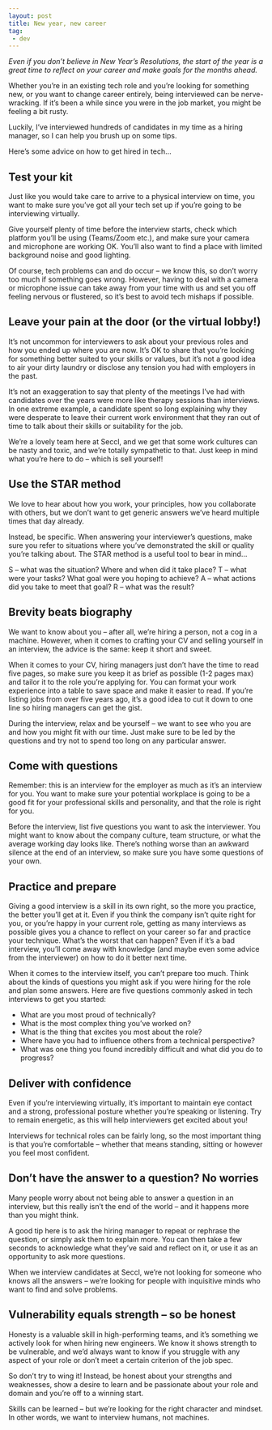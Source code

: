 ```yaml
---
layout: post
title: New year, new career
tag:
 - dev
---
```


*Even if you don’t believe in New Year’s Resolutions, the start of the year is a great time to reflect on your career and make goals for the months ahead.*

Whether you’re in an existing tech role and you’re looking for something new, or you want to change career entirely, being interviewed can be nerve-wracking. If it’s been a while since you were in the job market, you might be feeling a bit rusty.

Luckily, I’ve interviewed hundreds of candidates in my time as a hiring manager, so I can help you brush up on some tips.

Here’s some advice on how to get hired in tech…

## Test your kit

Just like you would take care to arrive to a physical interview on time, you want to make sure you’ve got all your tech set up if you’re going to be interviewing virtually.

Give yourself plenty of time before the interview starts, check which platform you’ll be using (Teams/Zoom etc.), and make sure your camera and microphone are working OK. You’ll also want to find a place with limited background noise and good lighting.

Of course, tech problems can and do occur – we know this, so don’t worry too much if something goes wrong. However, having to deal with a camera or microphone issue can take away from your time with us and set you off feeling nervous or flustered, so it’s best to avoid tech mishaps if possible.

## Leave your pain at the door (or the virtual lobby!)

It’s not uncommon for interviewers to ask about your previous roles and how you ended up where you are now. It’s OK to share that you’re looking for something better suited to your skills or values, but it’s not a good idea to air your dirty laundry or disclose any tension you had with employers in the past.

It’s not an exaggeration to say that plenty of the meetings I’ve had with candidates over the years were more like therapy sessions than interviews. In one extreme example, a candidate spent so long explaining why they were desperate to leave their current work environment that they ran out of time to talk about their skills or suitability for the job.

We’re a lovely team here at Seccl, and we get that some work cultures can be nasty and toxic, and we’re totally sympathetic to that. Just keep in mind what you’re here to do – which is sell yourself!

## Use the STAR method

We love to hear about how you work, your principles, how you collaborate with others, but we don’t want to get generic answers we’ve heard multiple times that day already.

Instead, be specific. When answering your interviewer’s questions, make sure you refer to situations where you’ve demonstrated the skill or quality you’re talking about. The STAR method is a useful tool to bear in mind…

S – what was the situation? Where and when did it take place?
T – what were your tasks? What goal were you hoping to achieve?
A – what actions did you take to meet that goal?
R – what was the result?

## Brevity beats biography

We want to know about you – after all, we’re hiring a person, not a cog in a machine. However, when it comes to crafting your CV and selling yourself in an interview, the advice is the same: keep it short and sweet.

When it comes to your CV, hiring managers just don’t have the time to read five pages, so make sure you keep it as brief as possible (1-2 pages max) and tailor it to the role you’re applying for. You can format your work experience into a table to save space and make it easier to read. If you’re listing jobs from over five years ago, it’s a good idea to cut it down to one line so hiring managers can get the gist.

During the interview, relax and be yourself – we want to see who you are and how you might fit with our time. Just make sure to be led by the questions and try not to spend too long on any particular answer.

## Come with questions

Remember: this is an interview for the employer as much as it’s an interview for you. You want to make sure your potential workplace is going to be a good fit for your professional skills and personality, and that the role is right for you.

Before the interview, list five questions you want to ask the interviewer. You might want to know about the company culture, team structure, or what the average working day looks like. There’s nothing worse than an awkward silence at the end of an interview, so make sure you have some questions of your own.

## Practice and prepare

Giving a good interview is a skill in its own right, so the more you practice, the better you’ll get at it. Even if you think the company isn’t quite right for you, or you’re happy in your current role, getting as many interviews as possible gives you a chance to reflect on your career so far and practice your technique. What’s the worst that can happen? Even if it’s a bad interview, you’ll come away with knowledge (and maybe even some advice from the interviewer) on how to do it better next time.

When it comes to the interview itself, you can’t prepare too much. Think about the kinds of questions you might ask if you were hiring for the role and plan some answers. Here are five questions commonly asked in tech interviews to get you started:

- What are you most proud of technically?
- What is the most complex thing you’ve worked on?
- What is the thing that excites you most about the role?
- Where have you had to influence others from a technical perspective?
- What was one thing you found incredibly difficult and what did you do to progress?

## Deliver with confidence

Even if you’re interviewing virtually, it’s important to maintain eye contact and a strong, professional posture whether you’re speaking or listening. Try to remain energetic, as this will help interviewers get excited about you!

Interviews for technical roles can be fairly long, so the most important thing is that you’re comfortable – whether that means standing, sitting or however you feel most confident.

## Don’t have the answer to a question? No worries

Many people worry about not being able to answer a question in an interview, but this really isn’t the end of the world – and it happens more than you might think.

A good tip here is to ask the hiring manager to repeat or rephrase the question, or simply ask them to explain more. You can then take a few seconds to acknowledge what they’ve said and reflect on it, or use it as an opportunity to ask more questions.

When we interview candidates at Seccl, we’re not looking for someone who knows all the answers – we’re looking for people with inquisitive minds who want to find and solve problems.

## Vulnerability equals strength – so be honest

Honesty is a valuable skill in high-performing teams, and it’s something we actively look for when hiring new engineers. We know it shows strength to be vulnerable, and we’d always want to know if you struggle with any aspect of your role or don’t meet a certain criterion of the job spec.

So don’t try to wing it! Instead, be honest about your strengths and weaknesses, show a desire to learn and be passionate about your role and domain and you’re off to a winning start.

Skills can be learned – but we’re looking for the right character and mindset. In other words, we want to interview humans, not machines.
